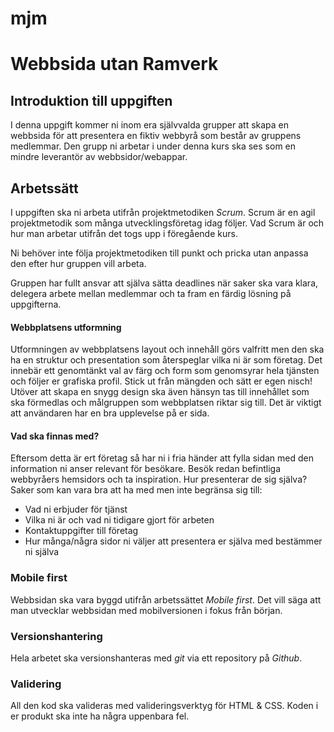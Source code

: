 # mjm


# Webbsida utan Ramverk

## Introduktion till uppgiften

I denna uppgift kommer ni inom era självvalda grupper att skapa en webbsida för att presentera en fiktiv webbyrå som består av gruppens medlemmar. Den grupp ni arbetar i under denna kurs ska ses som en mindre leverantör av webbsidor/webappar.

## Arbetssätt

I uppgiften ska ni arbeta utifrån projektmetodiken *Scrum*. Scrum är en agil projektmetodik som många utvecklingsföretag idag följer. Vad Scrum är och hur man arbetar utifrån det togs upp i föregående kurs.

Ni behöver inte följa projektmetodiken till punkt och pricka utan anpassa den efter hur gruppen vill arbeta.

Gruppen har fullt ansvar att själva sätta deadlines när saker ska vara klara, delegera arbete mellan medlemmar och ta fram en färdig lösning på uppgifterna.

#### Webbplatsens utformning

Utformningen av webbplatsens layout och innehåll görs valfritt men den ska ha en struktur och presentation som återspeglar vilka ni är som företag. Det innebär ett genomtänkt val av färg och form som genomsyrar hela tjänsten och följer er grafiska profil. Stick ut från mängden och sätt er egen nisch!
Utöver att skapa en snygg design ska även hänsyn tas till innehållet som ska förmedlas och målgruppen som webbplatsen riktar sig till. Det är viktigt att användaren har en bra upplevelse på er sida.
 
#### Vad ska finnas med?

Eftersom detta är ert företag så har ni i fria händer att fylla sidan med den information ni anser relevant för besökare. Besök redan befintliga webbyråers hemsidors och ta inspiration. Hur presenterar de sig själva? Saker som kan vara bra att ha med men inte begränsa sig till: 
 
* Vad ni erbjuder för tjänst 
* Vilka ni är och vad ni tidigare gjort för arbeten
* Kontaktuppgifter till företag
* Hur många/några sidor ni väljer att presentera er själva med bestämmer ni själva

### Mobile first

Webbsidan ska vara byggd utifrån arbetssättet *Mobile first*. Det vill säga att man utvecklar webbsidan med mobilversionen i fokus från början. 

### Versionshantering

Hela arbetet ska versionshanteras med *git* via ett repository på *Github*. 

### Validering

All den kod ska valideras med valideringsverktyg för HTML & CSS. Koden i er produkt ska inte ha några uppenbara fel.
